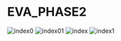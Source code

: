 # EVA_PHASE2
![index0](https://user-images.githubusercontent.com/11965360/73441261-b6c93e80-4378-11ea-8e3e-217cf6347068.png)
![index01](https://user-images.githubusercontent.com/11965360/73441269-b7fa6b80-4378-11ea-9c9a-e4f909a58c77.png)
![index](https://user-images.githubusercontent.com/11965360/73441258-b466e480-4378-11ea-969f-5cc7b8eb6cc6.png)
![index1](https://user-images.githubusercontent.com/11965360/73441275-b9c42f00-4378-11ea-9768-3b98802e744b.png)

